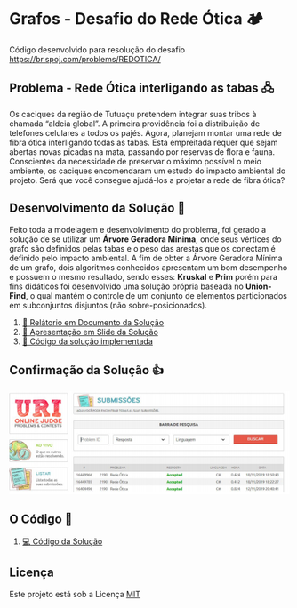 # Grafos - Desafio do Rede Ótica 🏕️
Código desenvolvido para resolução do desafio https://br.spoj.com/problems/REDOTICA/

## Problema - Rede Ótica interligando as tabas 🖧
Os caciques da região de Tutuaçu pretendem integrar suas tribos à chamada “aldeia global”. A primeira providência foi a distribuição de telefones celulares a todos os pajés. Agora, planejam montar uma rede de fibra ótica interligando todas as tabas. Esta empreitada requer que sejam abertas novas picadas na mata, passando por reservas de flora e fauna. Conscientes da necessidade de preservar o máximo possível o meio ambiente, os caciques encomendaram um estudo do impacto ambiental do projeto. Será que você consegue ajudá-los a projetar a rede de fibra ótica?

## Desenvolvimento da Solução :dart:
Feito toda a modelagem e desenvolvimento do problema, foi gerado a solução de se utilizar um **Árvore Geradora Mínima**,  onde seus vértices do grafo são definidos pelas tabas e o peso das arestas que os conectam é definido pelo impacto ambiental. A fim de obter a Árvore Geradora Mínima de um grafo, dois algoritmos conhecidos apresentam um bom desempenho e possuem o mesmo resultado, sendo esses: **Kruskal** e **Prim** porém para fins didáticos foi desenvolvido uma solução própria baseada no **Union-Find**, o qual mantém o controle de um conjunto de elementos particionados em subconjuntos disjuntos (não sobre-posicionados).
1. [:orange_book: Relátorio em Documento da Solução](documento.pdf)
1. [:blue_book: Apresentação em Slide da Solução](apresentacao.pdf)
1. [:green_book: Código da solução implementada](codigo.cs)

## Confirmação da Solução :+1:
![image](image.png)

## O Código :pushpin:
1. [:computer: Código da Solução](codigo.cs)

## Licença
Este projeto está sob a Licença [MIT](LICENSE.md)

